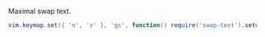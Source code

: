 Maximal swap text.

```lua
vim.keymap.set({ 'n', 'x' }, 'gs', function() require('swap-text').setup() end)
```
